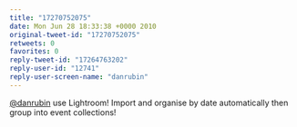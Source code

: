 ```yaml
---
title: "17270752075"
date: Mon Jun 28 18:33:38 +0000 2010
original-tweet-id: "17270752075"
retweets: 0
favorites: 0
reply-tweet-id: "17264763202"
reply-user-id: "12741"
reply-user-screen-name: "danrubin"
---
```

<a href="https://twitter.com/danrubin">@danrubin</a> use Lightroom! Import and organise by date automatically then group into event collections!
